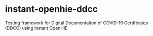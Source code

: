 # instant-openhie-ddcc
Testing framework for Digital Documentation of COVID-19 Certificates (DDCC) using Instant OpenHIE
